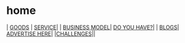 # home



| [GOODS](goods/) | [SERVICE](service/)|
| [BUSINESS MODEL](business-model/)| [DO YOU HAVE?](do-you-have/)|
| [BLOGS](blogs/)| [ADVERTISE HERE](advertise-here/)|
|[CHALLENGES](challenges/)||
